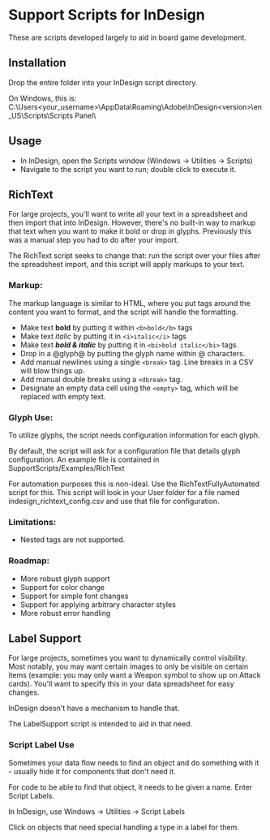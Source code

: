 # Support Scripts for InDesign
These are scripts developed largely to aid in board game development.

## Installation
Drop the entire folder into your InDesign script directory.

On Windows, this is:
C:\Users\<your_username>\AppData\Roaming\Adobe\InDesign\<version>\en_US\Scripts\Scripts Panel\

## Usage
- In InDesign, open the Scripts window (Windows -> Utilities -> Scripts)
- Navigate to the script you want to run; double click to execute it.

## RichText
For large projects, you'll want to write all your text in a spreadsheet and then import
that into InDesign. However, there's no built-in way to markup that text when
you want to make it bold or drop in glyphs. Previously this was a manual step you had to do
after your import.

The RichText script seeks to change that: run the script over your files after
the spreadsheet import, and this script will apply markups to your text.

### Markup:
The markup language is similar to HTML, where you put tags around the content
you want to format, and the script will handle the formatting.

- Make text <b>bold</b> by putting it within `<b>bold</b>` tags
- Make text <i>italic</i> by putting it in `<i>italic</i>` tags
- Make text <b><i>bold & italic</i></b> by putting it in `<bi>bold italic</bi>` tags
- Drop in a @glyph@ by putting the glyph name within @ characters.
- Add manual newlines using a single `<break>` tag. Line breaks in a CSV will blow things up.
- Add manual double breaks using a `<dbreak>` tag.
- Designate an empty data cell using the `<empty>` tag, which will be replaced with empty text.

### Glyph Use:
To utilize glyphs, the script needs configuration information for each glyph.

By default, the script will ask for a configuration file that details glyph configuration.
An example file is contained in SupportScripts/Examples/RichText

For automation purposes this is non-ideal. Use the RichTextFullyAutomated script for this.
This script will look in your User folder for a file named indesign_richtext_config.csv
and use that file for configuration.

### Limitations:
- Nested tags are not supported.

### Roadmap:
- More robust glyph support
- Support for color change
- Support for simple font changes
- Support for applying arbitrary character styles
- More robust error handling

## Label Support
For large projects, sometimes you want to dynamically control visibility.
Most notably, you may want certain images to only be visible on certain items (example: you may
only want a Weapon symbol to show up on Attack cards). You'll want to specify this in
your data spreadsheet for easy changes.

InDesign doesn't have a mechanism to handle that.

The LabelSupport script is intended to aid in that need.

### Script Label Use
Sometimes your data flow needs to find an object and do something with it - usually hide
it for components that don't need it.

For code to be able to find that object, it needs to be given a name. Enter Script Labels.

In InDesign, use Windows -> Utilities -> Script Labels

Click on objects that need special handling a type in a label for them.
